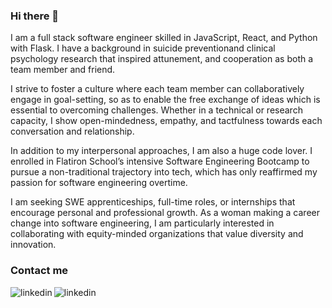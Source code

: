 ### Hi there 👋

I am a full stack software engineer skilled in JavaScript, React, and Python with Flask. I have a background in suicide preventionand clinical psychology research that inspired attunement, and cooperation as both a team member and friend.

I strive to foster a culture where each team member can collaboratively engage in goal-setting, so as to enable the free exchange of ideas which is essential to overcoming challenges. Whether in a technical or research capacity, I show open-mindedness, empathy, and tactfulness towards each conversation and relationship. 

In addition to my interpersonal approaches, I am also a huge code lover. I enrolled in Flatiron School’s intensive Software Engineering Bootcamp to pursue a non-traditional trajectory into tech, which has only reaffirmed my passion for software engineering overtime. 

I am seeking SWE apprenticeships, full-time roles, or internships that encourage personal and professional growth. As a woman making a career change into software engineering, I am particularly interested in collaborating with equity-minded organizations that value diversity and innovation.

### Contact me
[<img align="left" alt="linkedin" src="https://img.shields.io/badge/medium-%2312100E.svg?&style=for-the-badge&logo=medium&logoColor=white" />](https://www.linkedin.com/in/kyra-hamerling-potts/)
[<img align="left" alt="linkedin" src="https://img.shields.io/badge/dev.to-0A0A0A?style=for-the-badge&logo=devdotto&logoColor=white" />]([https://www.linkedin.com/in/kyra-hamerling-potts/](https://dev.to/khamerling-potts))

<!--
**khamerling-potts/khamerling-potts** is a ✨ _special_ ✨ repository because its `README.md` (this file) appears on your GitHub profile.

Here are some ideas to get you started:

- 🔭 I’m currently working on ...
- 🌱 I’m currently learning ...
- 👯 I’m looking to collaborate on ...
- 🤔 I’m looking for help with ...
- 💬 Ask me about ...
- 📫 How to reach me: ...
- 😄 Pronouns: ...
- ⚡ Fun fact: ...
-->
